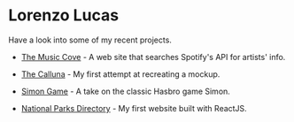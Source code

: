 # Lorenzo Lucas

Have a look into some of my recent projects.

* [The Music Cove](https://llucas314.github.io/ui-pattern-project/) - A web site that searches Spotify's API for artists' info.

* [The Calluna](https://llucas314.github.io/Website-Mockup/) - My first attempt at recreating a mockup.

* [Simon Game](https://llucas314.github.io/simon-game/) - A take on the classic Hasbro game Simon.

* [National Parks Directory](https://zealous-villani-add409.netlify.com) - My first website built with ReactJS.
